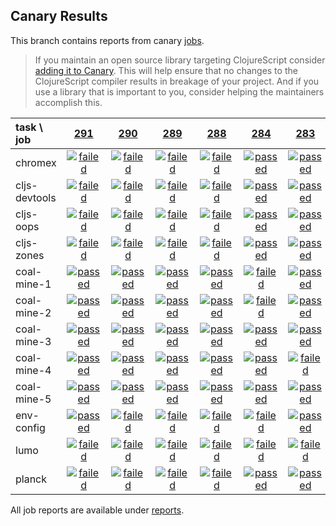 ## Canary Results

This branch contains reports from canary [jobs](https://github.com/cljs-oss/canary/tree/jobs).

> If you maintain an open source library targeting ClojureScript consider [adding it to Canary](https://github.com/cljs-oss/canary/tree/master#how-to-participate). This will help ensure that no changes to the ClojureScript compiler results in breakage of your project. And if you use a library that is important to you, consider helping the maintainers accomplish this.

[//]: # (begin_overview_table)

| task \ job | <a href="reports/2018/03/03/job-000291-1.10.102-a0b9521" title="job #291 finished on 2018-03-03">291</a> | <a href="reports/2018/03/03/job-000290-1.10.102-a0b9521" title="job #290 finished on 2018-03-03">290</a> | <a href="reports/2018/03/03/job-000289-1.10.102-a0b9521" title="job #289 finished on 2018-03-03">289</a> | <a href="reports/2018/03/03/job-000288-1.10.102-a0b9521" title="job #288 finished on 2018-03-03">288</a> | <a href="reports/2018/03/02/job-000284-1.10.89-8738c90" title="job #284 finished on 2018-03-02">284</a> | <a href="reports/2018/03/01/job-000283-1.10.83-f18c318" title="job #283 finished on 2018-03-01">283</a> | <a href="reports/2018/02/28/job-000282-1.10.69-d1cf0a3" title="job #282 finished on 2018-02-28">282</a> | <a href="reports/2018/02/27/job-000281-1.10.65-8b21c5f" title="job #281 finished on 2018-02-27">281</a> | <a href="reports/2018/02/26/job-000280-1.10.45-ec0e4c4" title="job #280 finished on 2018-02-26">280</a> | <a href="reports/2018/02/25/job-000279-1.10.34-3f4084e" title="job #279 finished on 2018-02-25">279</a> |
| :--- | :---: | :---: | :---: | :---: | :---: | :---: | :---: | :---: | :---: | :---: |
| chromex | <a href="reports/2018/03/03/job-000291-1.10.102-a0b9521#-chromex"><img title="failed" src="http://box.binaryage.com/s-failed.svg"><a> | <a href="reports/2018/03/03/job-000290-1.10.102-a0b9521#-chromex"><img title="failed" src="http://box.binaryage.com/s-failed.svg"><a> | <a href="reports/2018/03/03/job-000289-1.10.102-a0b9521#-chromex"><img title="failed" src="http://box.binaryage.com/s-failed.svg"><a> | <a href="reports/2018/03/03/job-000288-1.10.102-a0b9521#-chromex"><img title="failed" src="http://box.binaryage.com/s-failed.svg"><a> | <a href="reports/2018/03/02/job-000284-1.10.89-8738c90#-chromex"><img title="passed" src="http://box.binaryage.com/s-passed.svg"><a> | <a href="reports/2018/03/01/job-000283-1.10.83-f18c318#-chromex"><img title="passed" src="http://box.binaryage.com/s-passed.svg"><a> | <a href="reports/2018/02/28/job-000282-1.10.69-d1cf0a3#-chromex"><img title="passed" src="http://box.binaryage.com/s-passed.svg"><a> | <a href="reports/2018/02/27/job-000281-1.10.65-8b21c5f#-chromex"><img title="passed" src="http://box.binaryage.com/s-passed.svg"><a> | <a href="reports/2018/02/26/job-000280-1.10.45-ec0e4c4#-chromex"><img title="passed" src="http://box.binaryage.com/s-passed.svg"><a> | <a href="reports/2018/02/25/job-000279-1.10.34-3f4084e#-chromex"><img title="passed" src="http://box.binaryage.com/s-passed.svg"><a> |
| cljs-devtools | <a href="reports/2018/03/03/job-000291-1.10.102-a0b9521#-cljs-devtools"><img title="failed" src="http://box.binaryage.com/s-failed.svg"><a> | <a href="reports/2018/03/03/job-000290-1.10.102-a0b9521#-cljs-devtools"><img title="failed" src="http://box.binaryage.com/s-failed.svg"><a> | <a href="reports/2018/03/03/job-000289-1.10.102-a0b9521#-cljs-devtools"><img title="failed" src="http://box.binaryage.com/s-failed.svg"><a> | <a href="reports/2018/03/03/job-000288-1.10.102-a0b9521#-cljs-devtools"><img title="failed" src="http://box.binaryage.com/s-failed.svg"><a> | <a href="reports/2018/03/02/job-000284-1.10.89-8738c90#-cljs-devtools"><img title="passed" src="http://box.binaryage.com/s-passed.svg"><a> | <a href="reports/2018/03/01/job-000283-1.10.83-f18c318#-cljs-devtools"><img title="passed" src="http://box.binaryage.com/s-passed.svg"><a> | <a href="reports/2018/02/28/job-000282-1.10.69-d1cf0a3#-cljs-devtools"><img title="passed" src="http://box.binaryage.com/s-passed.svg"><a> | <a href="reports/2018/02/27/job-000281-1.10.65-8b21c5f#-cljs-devtools"><img title="passed" src="http://box.binaryage.com/s-passed.svg"><a> | <a href="reports/2018/02/26/job-000280-1.10.45-ec0e4c4#-cljs-devtools"><img title="passed" src="http://box.binaryage.com/s-passed.svg"><a> | <a href="reports/2018/02/25/job-000279-1.10.34-3f4084e#-cljs-devtools"><img title="passed" src="http://box.binaryage.com/s-passed.svg"><a> |
| cljs-oops | <a href="reports/2018/03/03/job-000291-1.10.102-a0b9521#-cljs-oops"><img title="failed" src="http://box.binaryage.com/s-failed.svg"><a> | <a href="reports/2018/03/03/job-000290-1.10.102-a0b9521#-cljs-oops"><img title="failed" src="http://box.binaryage.com/s-failed.svg"><a> | <a href="reports/2018/03/03/job-000289-1.10.102-a0b9521#-cljs-oops"><img title="failed" src="http://box.binaryage.com/s-failed.svg"><a> | <a href="reports/2018/03/03/job-000288-1.10.102-a0b9521#-cljs-oops"><img title="failed" src="http://box.binaryage.com/s-failed.svg"><a> | <a href="reports/2018/03/02/job-000284-1.10.89-8738c90#-cljs-oops"><img title="passed" src="http://box.binaryage.com/s-passed.svg"><a> | <a href="reports/2018/03/01/job-000283-1.10.83-f18c318#-cljs-oops"><img title="passed" src="http://box.binaryage.com/s-passed.svg"><a> | <a href="reports/2018/02/28/job-000282-1.10.69-d1cf0a3#-cljs-oops"><img title="passed" src="http://box.binaryage.com/s-passed.svg"><a> | <a href="reports/2018/02/27/job-000281-1.10.65-8b21c5f#-cljs-oops"><img title="passed" src="http://box.binaryage.com/s-passed.svg"><a> | <a href="reports/2018/02/26/job-000280-1.10.45-ec0e4c4#-cljs-oops"><img title="passed" src="http://box.binaryage.com/s-passed.svg"><a> | <a href="reports/2018/02/25/job-000279-1.10.34-3f4084e#-cljs-oops"><img title="passed" src="http://box.binaryage.com/s-passed.svg"><a> |
| cljs-zones | <a href="reports/2018/03/03/job-000291-1.10.102-a0b9521#-cljs-zones"><img title="failed" src="http://box.binaryage.com/s-failed.svg"><a> | <a href="reports/2018/03/03/job-000290-1.10.102-a0b9521#-cljs-zones"><img title="failed" src="http://box.binaryage.com/s-failed.svg"><a> | <a href="reports/2018/03/03/job-000289-1.10.102-a0b9521#-cljs-zones"><img title="failed" src="http://box.binaryage.com/s-failed.svg"><a> | <a href="reports/2018/03/03/job-000288-1.10.102-a0b9521#-cljs-zones"><img title="failed" src="http://box.binaryage.com/s-failed.svg"><a> | <a href="reports/2018/03/02/job-000284-1.10.89-8738c90#-cljs-zones"><img title="passed" src="http://box.binaryage.com/s-passed.svg"><a> | <a href="reports/2018/03/01/job-000283-1.10.83-f18c318#-cljs-zones"><img title="passed" src="http://box.binaryage.com/s-passed.svg"><a> | <a href="reports/2018/02/28/job-000282-1.10.69-d1cf0a3#-cljs-zones"><img title="passed" src="http://box.binaryage.com/s-passed.svg"><a> | <a href="reports/2018/02/27/job-000281-1.10.65-8b21c5f#-cljs-zones"><img title="passed" src="http://box.binaryage.com/s-passed.svg"><a> | <a href="reports/2018/02/26/job-000280-1.10.45-ec0e4c4#-cljs-zones"><img title="passed" src="http://box.binaryage.com/s-passed.svg"><a> | <a href="reports/2018/02/25/job-000279-1.10.34-3f4084e#-cljs-zones"><img title="passed" src="http://box.binaryage.com/s-passed.svg"><a> |
| coal-mine-1 | <a href="reports/2018/03/03/job-000291-1.10.102-a0b9521#-coal-mine-1"><img title="passed" src="http://box.binaryage.com/s-passed.svg"><a> | <a href="reports/2018/03/03/job-000290-1.10.102-a0b9521#-coal-mine-1"><img title="passed" src="http://box.binaryage.com/s-passed.svg"><a> | <a href="reports/2018/03/03/job-000289-1.10.102-a0b9521#-coal-mine-1"><img title="passed" src="http://box.binaryage.com/s-passed.svg"><a> | <a href="reports/2018/03/03/job-000288-1.10.102-a0b9521#-coal-mine-1"><img title="passed" src="http://box.binaryage.com/s-passed.svg"><a> | <a href="reports/2018/03/02/job-000284-1.10.89-8738c90#-coal-mine-1"><img title="failed" src="http://box.binaryage.com/s-failed.svg"><a> | <a href="reports/2018/03/01/job-000283-1.10.83-f18c318#-coal-mine-1"><img title="passed" src="http://box.binaryage.com/s-passed.svg"><a> | <a href="reports/2018/02/28/job-000282-1.10.69-d1cf0a3#-coal-mine-1"><img title="passed" src="http://box.binaryage.com/s-passed.svg"><a> | <a href="reports/2018/02/27/job-000281-1.10.65-8b21c5f#-coal-mine-1"><img title="passed" src="http://box.binaryage.com/s-passed.svg"><a> | <a href="reports/2018/02/26/job-000280-1.10.45-ec0e4c4#-coal-mine-1"><img title="passed" src="http://box.binaryage.com/s-passed.svg"><a> | <a href="reports/2018/02/25/job-000279-1.10.34-3f4084e#-coal-mine-1"><img title="failed" src="http://box.binaryage.com/s-failed.svg"><a> |
| coal-mine-2 | <a href="reports/2018/03/03/job-000291-1.10.102-a0b9521#-coal-mine-2"><img title="passed" src="http://box.binaryage.com/s-passed.svg"><a> | <a href="reports/2018/03/03/job-000290-1.10.102-a0b9521#-coal-mine-2"><img title="passed" src="http://box.binaryage.com/s-passed.svg"><a> | <a href="reports/2018/03/03/job-000289-1.10.102-a0b9521#-coal-mine-2"><img title="passed" src="http://box.binaryage.com/s-passed.svg"><a> | <a href="reports/2018/03/03/job-000288-1.10.102-a0b9521#-coal-mine-2"><img title="passed" src="http://box.binaryage.com/s-passed.svg"><a> | <a href="reports/2018/03/02/job-000284-1.10.89-8738c90#-coal-mine-2"><img title="failed" src="http://box.binaryage.com/s-failed.svg"><a> | <a href="reports/2018/03/01/job-000283-1.10.83-f18c318#-coal-mine-2"><img title="passed" src="http://box.binaryage.com/s-passed.svg"><a> | <a href="reports/2018/02/28/job-000282-1.10.69-d1cf0a3#-coal-mine-2"><img title="passed" src="http://box.binaryage.com/s-passed.svg"><a> | <a href="reports/2018/02/27/job-000281-1.10.65-8b21c5f#-coal-mine-2"><img title="passed" src="http://box.binaryage.com/s-passed.svg"><a> | <a href="reports/2018/02/26/job-000280-1.10.45-ec0e4c4#-coal-mine-2"><img title="passed" src="http://box.binaryage.com/s-passed.svg"><a> | <a href="reports/2018/02/25/job-000279-1.10.34-3f4084e#-coal-mine-2"><img title="passed" src="http://box.binaryage.com/s-passed.svg"><a> |
| coal-mine-3 | <a href="reports/2018/03/03/job-000291-1.10.102-a0b9521#-coal-mine-3"><img title="passed" src="http://box.binaryage.com/s-passed.svg"><a> | <a href="reports/2018/03/03/job-000290-1.10.102-a0b9521#-coal-mine-3"><img title="passed" src="http://box.binaryage.com/s-passed.svg"><a> | <a href="reports/2018/03/03/job-000289-1.10.102-a0b9521#-coal-mine-3"><img title="passed" src="http://box.binaryage.com/s-passed.svg"><a> | <a href="reports/2018/03/03/job-000288-1.10.102-a0b9521#-coal-mine-3"><img title="passed" src="http://box.binaryage.com/s-passed.svg"><a> | <a href="reports/2018/03/02/job-000284-1.10.89-8738c90#-coal-mine-3"><img title="passed" src="http://box.binaryage.com/s-passed.svg"><a> | <a href="reports/2018/03/01/job-000283-1.10.83-f18c318#-coal-mine-3"><img title="passed" src="http://box.binaryage.com/s-passed.svg"><a> | <a href="reports/2018/02/28/job-000282-1.10.69-d1cf0a3#-coal-mine-3"><img title="passed" src="http://box.binaryage.com/s-passed.svg"><a> | <a href="reports/2018/02/27/job-000281-1.10.65-8b21c5f#-coal-mine-3"><img title="passed" src="http://box.binaryage.com/s-passed.svg"><a> | <a href="reports/2018/02/26/job-000280-1.10.45-ec0e4c4#-coal-mine-3"><img title="passed" src="http://box.binaryage.com/s-passed.svg"><a> | <a href="reports/2018/02/25/job-000279-1.10.34-3f4084e#-coal-mine-3"><img title="failed" src="http://box.binaryage.com/s-failed.svg"><a> |
| coal-mine-4 | <a href="reports/2018/03/03/job-000291-1.10.102-a0b9521#-coal-mine-4"><img title="passed" src="http://box.binaryage.com/s-passed.svg"><a> | <a href="reports/2018/03/03/job-000290-1.10.102-a0b9521#-coal-mine-4"><img title="passed" src="http://box.binaryage.com/s-passed.svg"><a> | <a href="reports/2018/03/03/job-000289-1.10.102-a0b9521#-coal-mine-4"><img title="passed" src="http://box.binaryage.com/s-passed.svg"><a> | <a href="reports/2018/03/03/job-000288-1.10.102-a0b9521#-coal-mine-4"><img title="passed" src="http://box.binaryage.com/s-passed.svg"><a> | <a href="reports/2018/03/02/job-000284-1.10.89-8738c90#-coal-mine-4"><img title="passed" src="http://box.binaryage.com/s-passed.svg"><a> | <a href="reports/2018/03/01/job-000283-1.10.83-f18c318#-coal-mine-4"><img title="failed" src="http://box.binaryage.com/s-failed.svg"><a> | <a href="reports/2018/02/28/job-000282-1.10.69-d1cf0a3#-coal-mine-4"><img title="passed" src="http://box.binaryage.com/s-passed.svg"><a> | <a href="reports/2018/02/27/job-000281-1.10.65-8b21c5f#-coal-mine-4"><img title="passed" src="http://box.binaryage.com/s-passed.svg"><a> | <a href="reports/2018/02/26/job-000280-1.10.45-ec0e4c4#-coal-mine-4"><img title="passed" src="http://box.binaryage.com/s-passed.svg"><a> | <a href="reports/2018/02/25/job-000279-1.10.34-3f4084e#-coal-mine-4"><img title="failed" src="http://box.binaryage.com/s-failed.svg"><a> |
| coal-mine-5 | <a href="reports/2018/03/03/job-000291-1.10.102-a0b9521#-coal-mine-5"><img title="passed" src="http://box.binaryage.com/s-passed.svg"><a> | <a href="reports/2018/03/03/job-000290-1.10.102-a0b9521#-coal-mine-5"><img title="passed" src="http://box.binaryage.com/s-passed.svg"><a> | <a href="reports/2018/03/03/job-000289-1.10.102-a0b9521#-coal-mine-5"><img title="passed" src="http://box.binaryage.com/s-passed.svg"><a> | <a href="reports/2018/03/03/job-000288-1.10.102-a0b9521#-coal-mine-5"><img title="passed" src="http://box.binaryage.com/s-passed.svg"><a> | <a href="reports/2018/03/02/job-000284-1.10.89-8738c90#-coal-mine-5"><img title="passed" src="http://box.binaryage.com/s-passed.svg"><a> | <a href="reports/2018/03/01/job-000283-1.10.83-f18c318#-coal-mine-5"><img title="passed" src="http://box.binaryage.com/s-passed.svg"><a> | <a href="reports/2018/02/28/job-000282-1.10.69-d1cf0a3#-coal-mine-5"><img title="passed" src="http://box.binaryage.com/s-passed.svg"><a> | <a href="reports/2018/02/27/job-000281-1.10.65-8b21c5f#-coal-mine-5"><img title="passed" src="http://box.binaryage.com/s-passed.svg"><a> | <a href="reports/2018/02/26/job-000280-1.10.45-ec0e4c4#-coal-mine-5"><img title="passed" src="http://box.binaryage.com/s-passed.svg"><a> | <a href="reports/2018/02/25/job-000279-1.10.34-3f4084e#-coal-mine-5"><img title="failed" src="http://box.binaryage.com/s-failed.svg"><a> |
| env-config | <a href="reports/2018/03/03/job-000291-1.10.102-a0b9521#-env-config"><img title="passed" src="http://box.binaryage.com/s-passed.svg"><a> | <a href="reports/2018/03/03/job-000290-1.10.102-a0b9521#-env-config"><img title="failed" src="http://box.binaryage.com/s-failed.svg"><a> | <a href="reports/2018/03/03/job-000289-1.10.102-a0b9521#-env-config"><img title="failed" src="http://box.binaryage.com/s-failed.svg"><a> | <a href="reports/2018/03/03/job-000288-1.10.102-a0b9521#-env-config"><img title="failed" src="http://box.binaryage.com/s-failed.svg"><a> | <a href="reports/2018/03/02/job-000284-1.10.89-8738c90#-env-config"><img title="failed" src="http://box.binaryage.com/s-failed.svg"><a> | <a href="reports/2018/03/01/job-000283-1.10.83-f18c318#-env-config"><img title="passed" src="http://box.binaryage.com/s-passed.svg"><a> | <a href="reports/2018/02/28/job-000282-1.10.69-d1cf0a3#-env-config"><img title="passed" src="http://box.binaryage.com/s-passed.svg"><a> | <a href="reports/2018/02/27/job-000281-1.10.65-8b21c5f#-env-config"><img title="passed" src="http://box.binaryage.com/s-passed.svg"><a> | <a href="reports/2018/02/26/job-000280-1.10.45-ec0e4c4#-env-config"><img title="passed" src="http://box.binaryage.com/s-passed.svg"><a> | <a href="reports/2018/02/25/job-000279-1.10.34-3f4084e#-env-config"><img title="passed" src="http://box.binaryage.com/s-passed.svg"><a> |
| lumo | <a href="reports/2018/03/03/job-000291-1.10.102-a0b9521#-lumo"><img title="failed" src="http://box.binaryage.com/s-failed.svg"><a> | <a href="reports/2018/03/03/job-000290-1.10.102-a0b9521#-lumo"><img title="failed" src="http://box.binaryage.com/s-failed.svg"><a> | <a href="reports/2018/03/03/job-000289-1.10.102-a0b9521#-lumo"><img title="failed" src="http://box.binaryage.com/s-failed.svg"><a> | <a href="reports/2018/03/03/job-000288-1.10.102-a0b9521#-lumo"><img title="failed" src="http://box.binaryage.com/s-failed.svg"><a> | <a href="reports/2018/03/02/job-000284-1.10.89-8738c90#-lumo"><img title="failed" src="http://box.binaryage.com/s-failed.svg"><a> | <a href="reports/2018/03/01/job-000283-1.10.83-f18c318#-lumo"><img title="failed" src="http://box.binaryage.com/s-failed.svg"><a> | <a href="reports/2018/02/28/job-000282-1.10.69-d1cf0a3#-lumo"><img title="failed" src="http://box.binaryage.com/s-failed.svg"><a> | <a href="reports/2018/02/27/job-000281-1.10.65-8b21c5f#-lumo"><img title="failed" src="http://box.binaryage.com/s-failed.svg"><a> | <a href="reports/2018/02/26/job-000280-1.10.45-ec0e4c4#-lumo"><img title="failed" src="http://box.binaryage.com/s-failed.svg"><a> | <a href="reports/2018/02/25/job-000279-1.10.34-3f4084e#-lumo"><img title="failed" src="http://box.binaryage.com/s-failed.svg"><a> |
| planck | <a href="reports/2018/03/03/job-000291-1.10.102-a0b9521#-planck"><img title="failed" src="http://box.binaryage.com/s-failed.svg"><a> | <a href="reports/2018/03/03/job-000290-1.10.102-a0b9521#-planck"><img title="failed" src="http://box.binaryage.com/s-failed.svg"><a> | <a href="reports/2018/03/03/job-000289-1.10.102-a0b9521#-planck"><img title="failed" src="http://box.binaryage.com/s-failed.svg"><a> | <a href="reports/2018/03/03/job-000288-1.10.102-a0b9521#-planck"><img title="failed" src="http://box.binaryage.com/s-failed.svg"><a> | <a href="reports/2018/03/02/job-000284-1.10.89-8738c90#-planck"><img title="passed" src="http://box.binaryage.com/s-passed.svg"><a> | <a href="reports/2018/03/01/job-000283-1.10.83-f18c318#-planck"><img title="passed" src="http://box.binaryage.com/s-passed.svg"><a> | <a href="reports/2018/02/28/job-000282-1.10.69-d1cf0a3#-planck"><img title="failed" src="http://box.binaryage.com/s-failed.svg"><a> | <a href="reports/2018/02/27/job-000281-1.10.65-8b21c5f#-planck"><img title="passed" src="http://box.binaryage.com/s-passed.svg"><a> | <a href="reports/2018/02/26/job-000280-1.10.45-ec0e4c4#-planck"><img title="passed" src="http://box.binaryage.com/s-passed.svg"><a> | <a href="reports/2018/02/25/job-000279-1.10.34-3f4084e#-planck"><img title="passed" src="http://box.binaryage.com/s-passed.svg"><a> |

[//]: # (end_overview_table)

All job reports are available under [reports](reports).
